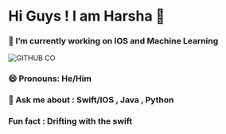 #                                      Hi Guys ! I am Harsha 👋
###                           🔭 I’m currently working on IOS and Machine Learning 

![GITHUB CO](https://github.com/harshavardhanyadav2004/harshavardhanyadav2004/assets/138381780/063cc0c3-3aed-4385-b1c5-81bbbae47d90)














### 😄 Pronouns: He/Him
### 💬 Ask me about : Swift/IOS , Java , Python
### Fun fact : Drifting with the swift

<!--
**harshavardhanyadav2004/harshavardhanyadav2004** is a ✨ _special_ ✨ repository because its `README.md` (this file) appears on your GitHub profile.

Here are some ideas to get you started:

- 🔭 I’m currently working on ...
- 🌱 I’m currently learning ...
- 👯 I’m looking to collaborate on ...
- 🤔 I’m looking for help with ...
- 💬 Ask me about ...
- 📫 How to reach me: ...
- 😄 Pronouns: ...
- ⚡ Fun fact: ...
-->
